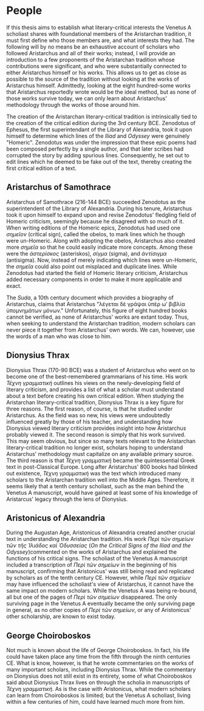 # People

If this thesis aims to establish what literary-critical interests the Venetus A scholiast shares with foundational members of the Aristarchan tradition, it must first define who those members are, and what interests they had. The following will by no means be an exhaustive account of scholars who followed Aristarchus and all of their works; instead, I will provide an introduction to a few proponents of the Aristarchan tradition whose contributions were significant, and who were substantially connected to either Aristarchus himself or his works. This allows us to get as close as possible to the source of the tradition without looking at the works of Aristarchus himself. Admittedly, looking at the eight hundred-some works that Aristarchus reportedly wrote would be the ideal method, but as none of those works survive today, we can only learn about Aristarchus' methodology through the works of those around him.

The creation of the Aristarchan literary-critical tradition is intrinsically tied to the creation of the critical edition during the 3rd century BCE. Zenodotus of Ephesus, the first superintendant of the Library of Alexandria, took it upon himself to determine which lines of the _Iliad_ and _Odyssey_ were genuinely "Homeric". Zenodotus was under the impression that these epic poems had been composed perfectly by a single author, and that later scribes had corrupted the story by adding spurious lines. Consequently, he set out to edit lines which he deemed to be fake out of the text, thereby creating the first critical edition of a text. 

## Aristarchus of Samothrace

Aristarchus of Samothrace (216-144 BCE) succeeded Zenodotus as the superintendent of the Library of Alexandria. During his tenure, Aristarchus took it upon himself to expand upon and revise Zenodotus' fledgling field of Homeric criticism, seemingly because he disagreed with so much of it. When writing editions of the Homeric epics, Zenodotus had used one  _σημεῖον_ (critical sign), called the obelos, to mark lines which he though were un-Homeric. Along with adopting the obelos, Aristarchus also created more _σημεῖα_ so that he could easily indicate more concepts. Among these were the _ἀστερίσκος_ (asteriskos), _σίγμα_ (sigma), and _ἀντίσιγμα_ (antisigma). Now, instead of merely indicating which lines were un-Homeric, the _σημεῖα_ could also point out misplaced and duplicate lines. While Zenodotus had started the field of Homeric literary criticism, Aristarchus added necessary components in order to make it more applicable and exact.

The _Suda_, a 10th century document which provides a biography of Aristarchus, claims that Aristarchus "λέγεται δὲ γράψαι ὑπὲρ ωʹ βιβλία ὑπομνημάτων μόνων." Unfortunately, this figure of eight hundred books cannot be verified, as none of Aristarchus' works are extant today. Thus, when seeking to understand the Aristarchan tradition, modern scholars can never piece it together from Aristarchus' own words. We can, however, use the words of a man who was close to him.

## Dionysius Thrax

Dionysius Thrax (170-90 BCE) was a student of Aristarchus who went on to become one of the best-remembered grammarians of his time. His work _Τέχνη γραμματική_ outlines his views on the newly-developing field of literary criticism, and provides a list of what a scholar must understand about a text before creating his own critical edition. When studying the Aristarchan literary-critical tradition, Dionysius Thrax is a key figure for three reasons. The first reason, of course, is that he studied under Aristarchus. As the field was so new, his views were undoubtedly influenced greatly by those of his teacher, and understanding how Dionysius viewed literary criticism provides insight into how Aristarchus probably viewed it. The second reason is simply that his work survived. This may seem obvious, but since so many texts relevant to the Aristarchan literary-critical tradition no longer exist, scholars hoping to understand Aristarchus' methodology must capitalize on any available primary source. The third reason is that _Τέχνη γραμματική_ became the quintessential Greek text in post-Classical Europe. Long after Aristarchus' 800 books had blinked out existence, _Τέχνη γραμματική_ was the text which introduced many scholars to the Aristarchan tradition well into the Middle Ages. Therefore, it seems likely that a tenth century scholiast, such as the man behind the Venetus A manuscript, would have gained at least some of his knowledge of Aristarcus' legacy through the lens of Dionysius.

## Aristonicus of Alexandria

During the Augustan Age, Aristonicus of Alexandria created another crucial text in understanding the Aristarchan tradition. His work  _Περὶ τῶν σημείων τῶν τῆς Ἰλιάδος καὶ Ὀδυσσείας_ (_On the Critical Signs of the Iliad and the Odyssey_)commented on the works of Aristarchus and explained the functions of his critical signs. The scholiast of the Venetus A manuscript included a transcription of _Περὶ τῶν σημείων_ in the beginning of his manuscript, confirming that Aristonicus' was still being read and replicated by scholars as of the tenth century CE. However, while _Περὶ τῶν σημείων_ may have influenced the scholiast's view of Aristarchus, it cannot have the same impact on modern scholars. While the Venetus A was being re-bound, all but one of the pages of _Περὶ τῶν σημείων_ disappeared. The only surviving page in the Venetus A eventually became the only surviving page in general, as no other copies of _Περὶ τῶν σημείων_, or any of Aristonicus' other scholarship, are known to exist today.

## George Choiroboskos

Not much is known about the life of George Choiroboskos. In fact, his life could have taken place any time from the fifth through the ninth centuries CE. What is know, however, is that he wrote commentaries on the works of many important scholars, including Dionysius Thrax. While the commentary on Dionysius does not still exist in its entirety, some of what Choiroboskos said about Dionysius Thrax lives on through the scholia in manuscripts of _Τέχνη γραμματική_. As is the case with Aristonicus, what modern scholars can learn from Choiroboskos is limited; but the Venetus A scholiast, living within a few centuries of him, could have learned much more from him. 
